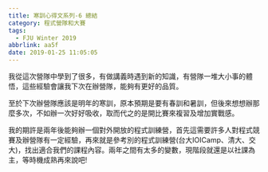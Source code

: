 ```yaml
---
title: 寒訓心得文系列-6 總結
category: 程式營隊和大賽
tags:
  - FJU Winter 2019
abbrlink: aa5f
date: 2019-01-25 11:05:05
---
```

我從這次營隊中學到了很多，有做講義時遇到新的知識，有營隊一堆大小事的體悟，這些經驗會讓我下次在辦營隊，能夠有更好的品質。
<!-- more -->
至於下次辦營隊應該是明年的寒訓，原本預期是要有春訓和暑訓，但後來想想辦那麼多次，不如辦一次好好吸收，取而代之的是開比賽來複習及增加實戰感。

我的期許是兩年後能夠辦一個對外開放的程式訓練營，首先這需要許多人對程式競賽及辦營隊有一定經驗，再來就是參考別的程式訓練營(台大IOICamp、清大、交大)，找出適合我們的課程內容。兩年之間有太多的變數，現階段就還是以社課為主，等時機成熟再來說吧!